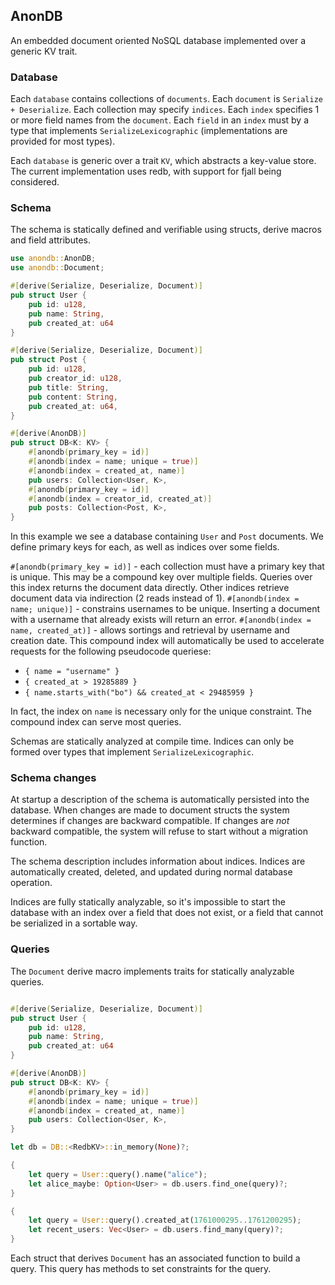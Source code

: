 ## AnonDB

An embedded document oriented NoSQL database implemented over a generic KV trait.

### Database

Each `database` contains collections of `documents`. Each `document` is `Serialize + Deserialize`. Each collection may specify `indices`. Each `index` specifies 1 or more field names from the `document`. Each `field` in an `index` must by a type that implements `SerializeLexicographic` (implementations are provided for most types).

Each `database` is generic over a trait `KV`, which abstracts a key-value store. The current implementation uses redb, with support for fjall being considered.

### Schema

The schema is statically defined and verifiable using structs, derive macros and field attributes.

```rs
use anondb::AnonDB;
use anondb::Document;

#[derive(Serialize, Deserialize, Document)]
pub struct User {
    pub id: u128,
    pub name: String,
    pub created_at: u64
}

#[derive(Serialize, Deserialize, Document)]
pub struct Post {
    pub id: u128,
    pub creator_id: u128,
    pub title: String,
    pub content: String,
    pub created_at: u64,
}

#[derive(AnonDB)]
pub struct DB<K: KV> {
    #[anondb(primary_key = id)]
    #[anondb(index = name; unique = true)]
    #[anondb(index = created_at, name)]
    pub users: Collection<User, K>,
    #[anondb(primary_key = id)]
    #[anondb(index = creator_id, created_at)]
    pub posts: Collection<Post, K>,
}
```

In this example we see a database containing `User` and `Post` documents. We define primary keys for each, as well as indices over some fields.

`#[anondb(primary_key = id)]` - each collection must have a primary key that is unique. This may be a compound key over multiple fields. Queries over this index returns the document data directly. Other indices retrieve document data via indirection (2 reads instead of 1).
`#[anondb(index = name; unique)]` - constrains usernames to be unique. Inserting a document with a username that already exists will return an error.
`#[anondb(index = name, created_at)]` - allows sortings and retrieval by username and creation date. This compound index will automatically be used to accelerate requests for the following pseudocode queriese:

- `{ name = "username" }`
- `{ created_at > 19285889 }`
- `{ name.starts_with("bo") && created_at < 29485959 }`

In fact, the index on `name` is necessary only for the unique constraint. The compound index can serve most queries.

Schemas are statically analyzed at compile time. Indices can only be formed over types that implement `SerializeLexicographic`.

### Schema changes

At startup a description of the schema is automatically persisted into the database. When changes are made to document structs the system determines if changes are backward compatible. If changes are _not_ backward compatible, the system will refuse to start without a migration function.

The schema description includes information about indices. Indices are automatically created, deleted, and updated during normal database operation.

Indices are fully statically analyzable, so it's impossible to start the database with an index over a field that does not exist, or a field that cannot be serialized in a sortable way.

### Queries

The `Document` derive macro implements traits for statically analyzable queries.

```rs

#[derive(Serialize, Deserialize, Document)]
pub struct User {
    pub id: u128,
    pub name: String,
    pub created_at: u64
}

#[derive(AnonDB)]
pub struct DB<K: KV> {
    #[anondb(primary_key = id)]
    #[anondb(index = name; unique = true)]
    #[anondb(index = created_at, name)]
    pub users: Collection<User, K>,
}

let db = DB::<RedbKV>::in_memory(None)?;

{
    let query = User::query().name("alice");
    let alice_maybe: Option<User> = db.users.find_one(query)?;
}

{
    let query = User::query().created_at(1761000295..1761200295);
    let recent_users: Vec<User> = db.users.find_many(query)?;
}

```

Each struct that derives `Document` has an associated function to build a query. This query has methods to set constraints for the query.

